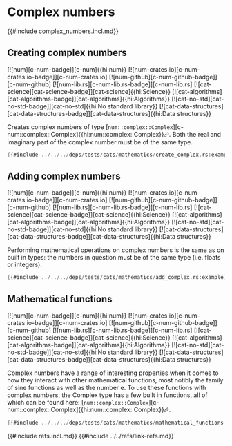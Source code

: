 # Complex numbers

{{#include complex_numbers.incl.md}}

## Creating complex numbers

[![num][c-num-badge]][c-num]{{hi:num}}
[![num-crates.io][c-num-crates.io-badge]][c-num-crates.io]
[![num-github][c-num-github-badge]][c-num-github]
[![num-lib.rs][c-num-lib.rs-badge]][c-num-lib.rs]
[![cat-science][cat-science-badge]][cat-science]{{hi:Science}}
[![cat-algorithms][cat-algorithms-badge]][cat-algorithms]{{hi:Algorithms}}
[![cat-no-std][cat-no-std-badge]][cat-no-std]{{hi:No standard library}}
[![cat-data-structures][cat-data-structures-badge]][cat-data-structures]{{hi:Data structures}}

Creates complex numbers of type [`num::complex::Complex`][c-num::complex::Complex]{{hi:num::complex::Complex}}⮳. Both the real and imaginary part of the complex number must be of the same type.

```rust
{{#include ../../../deps/tests/cats/mathematics/create_complex.rs:example}}
```

## Adding complex numbers

[![num][c-num-badge]][c-num]{{hi:num}}
[![num-crates.io][c-num-crates.io-badge]][c-num-crates.io]
[![num-github][c-num-github-badge]][c-num-github]
[![num-lib.rs][c-num-lib.rs-badge]][c-num-lib.rs]
[![cat-science][cat-science-badge]][cat-science]{{hi:Science}}
[![cat-algorithms][cat-algorithms-badge]][cat-algorithms]{{hi:Algorithms}}
[![cat-no-std][cat-no-std-badge]][cat-no-std]{{hi:No standard library}}
[![cat-data-structures][cat-data-structures-badge]][cat-data-structures]{{hi:Data structures}}

Performing mathematical operations on complex numbers is the same as on built in types: the numbers in question must be of the same type (i.e. floats or integers).

```rust
{{#include ../../../deps/tests/cats/mathematics/add_complex.rs:example}}
```

## Mathematical functions

[![num][c-num-badge]][c-num]{{hi:num}}
[![num-crates.io][c-num-crates.io-badge]][c-num-crates.io]
[![num-github][c-num-github-badge]][c-num-github]
[![num-lib.rs][c-num-lib.rs-badge]][c-num-lib.rs]
[![cat-science][cat-science-badge]][cat-science]{{hi:Science}}
[![cat-algorithms][cat-algorithms-badge]][cat-algorithms]{{hi:Algorithms}}
[![cat-no-std][cat-no-std-badge]][cat-no-std]{{hi:No standard library}}
[![cat-data-structures][cat-data-structures-badge]][cat-data-structures]{{hi:Data structures}}

Complex numbers have a range of interesting properties when it comes to how they interact with other mathematical functions, most notibly the family of sine functions as well as the number e. To use these functions with complex numbers, the Complex type has a few built in functions, all of which can be found here: [`num::complex::Complex`][c-num::complex::Complex]{{hi:num::complex::Complex}}⮳.

```rust
{{#include ../../../deps/tests/cats/mathematics/mathematical_functions.rs:example}}
```

{{#include refs.incl.md}}
{{#include ../../refs/link-refs.md}}

<div class="hidden">
</div>
